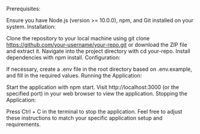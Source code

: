 Prerequisites:

Ensure you have Node.js (version >= 10.0.0), npm, and Git installed on your system.
Installation:

Clone the repository to your local machine using git clone https://github.com/your-username/your-repo.git or download the ZIP file and extract it.
Navigate into the project directory with cd your-repo.
Install dependencies with npm install.
Configuration:

If necessary, create a .env file in the root directory based on .env.example, and fill in the required values.
Running the Application:

Start the application with npm start.
Visit http://localhost:3000 (or the specified port) in your web browser to view the application.
Stopping the Application:

Press Ctrl + C in the terminal to stop the application.
Feel free to adjust these instructions to match your specific application setup and requirements.
